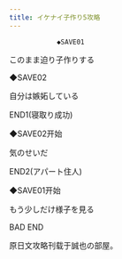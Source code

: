 ```yaml
---
title: イケナイ子作り5攻略
---
```


                ◆SAVE01

このまま迫り子作りする

◆SAVE02

自分は嫉妬している



END1(寝取り成功)



◆SAVE02开始

気のせいだ



END2(アパート住人)



◆SAVE01开始

もう少しだけ様子を見る



BAD END



原日文攻略刊载于誠也の部屋。


              
